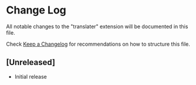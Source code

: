 # Change Log

All notable changes to the "translater" extension will be documented in this file.

Check [Keep a Changelog](http://keepachangelog.com/) for recommendations on how to structure this file.

## [Unreleased]

- Initial release